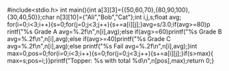 #include<stdio.h> 
int main(){int a[3][3]={{50,60,70},{80,90,100},{30,40,50}};char 
n[3][10]={"Ali","Bob","Cat"};int i,j,s;float avg; 
for(i=0;i<3;i++){s=0;for(j=0;j<3;j++){s+=a[i][j];}avg=s/3.0;if(avg>=80)p
 rintf("%s Grade A avg=%.2f\n",n[i],avg);else if(avg>=60)printf("%s Grade 
B avg=%.2f\n",n[i],avg);else if(avg>=40)printf("%s Grade C 
avg=%.2f\n",n[i],avg);else printf("%s Fail avg=%.2f\n",n[i],avg);}int 
max=0,pos=0;for(i=0;i<3;i++){s=0;for(j=0;j<3;j++){s+=a[i][j];}if(s>max){
 max=s;pos=i;}}printf("Topper: %s with total %d\n",n[pos],max);return 0;}
